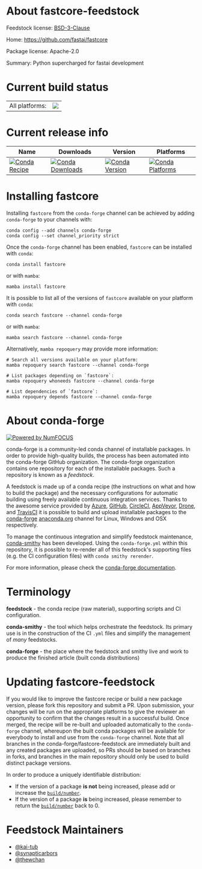 About fastcore-feedstock
========================

Feedstock license: [BSD-3-Clause](https://github.com/conda-forge/fastcore-feedstock/blob/main/LICENSE.txt)

Home: https://github.com/fastai/fastcore

Package license: Apache-2.0

Summary: Python supercharged for fastai development

Current build status
====================


<table><tr><td>All platforms:</td>
    <td>
      <a href="https://dev.azure.com/conda-forge/feedstock-builds/_build/latest?definitionId=14904&branchName=main">
        <img src="https://dev.azure.com/conda-forge/feedstock-builds/_apis/build/status/fastcore-feedstock?branchName=main">
      </a>
    </td>
  </tr>
</table>

Current release info
====================

| Name | Downloads | Version | Platforms |
| --- | --- | --- | --- |
| [![Conda Recipe](https://img.shields.io/badge/recipe-fastcore-green.svg)](https://anaconda.org/conda-forge/fastcore) | [![Conda Downloads](https://img.shields.io/conda/dn/conda-forge/fastcore.svg)](https://anaconda.org/conda-forge/fastcore) | [![Conda Version](https://img.shields.io/conda/vn/conda-forge/fastcore.svg)](https://anaconda.org/conda-forge/fastcore) | [![Conda Platforms](https://img.shields.io/conda/pn/conda-forge/fastcore.svg)](https://anaconda.org/conda-forge/fastcore) |

Installing fastcore
===================

Installing `fastcore` from the `conda-forge` channel can be achieved by adding `conda-forge` to your channels with:

```
conda config --add channels conda-forge
conda config --set channel_priority strict
```

Once the `conda-forge` channel has been enabled, `fastcore` can be installed with `conda`:

```
conda install fastcore
```

or with `mamba`:

```
mamba install fastcore
```

It is possible to list all of the versions of `fastcore` available on your platform with `conda`:

```
conda search fastcore --channel conda-forge
```

or with `mamba`:

```
mamba search fastcore --channel conda-forge
```

Alternatively, `mamba repoquery` may provide more information:

```
# Search all versions available on your platform:
mamba repoquery search fastcore --channel conda-forge

# List packages depending on `fastcore`:
mamba repoquery whoneeds fastcore --channel conda-forge

# List dependencies of `fastcore`:
mamba repoquery depends fastcore --channel conda-forge
```


About conda-forge
=================

[![Powered by
NumFOCUS](https://img.shields.io/badge/powered%20by-NumFOCUS-orange.svg?style=flat&colorA=E1523D&colorB=007D8A)](https://numfocus.org)

conda-forge is a community-led conda channel of installable packages.
In order to provide high-quality builds, the process has been automated into the
conda-forge GitHub organization. The conda-forge organization contains one repository
for each of the installable packages. Such a repository is known as a *feedstock*.

A feedstock is made up of a conda recipe (the instructions on what and how to build
the package) and the necessary configurations for automatic building using freely
available continuous integration services. Thanks to the awesome service provided by
[Azure](https://azure.microsoft.com/en-us/services/devops/), [GitHub](https://github.com/),
[CircleCI](https://circleci.com/), [AppVeyor](https://www.appveyor.com/),
[Drone](https://cloud.drone.io/welcome), and [TravisCI](https://travis-ci.com/)
it is possible to build and upload installable packages to the
[conda-forge](https://anaconda.org/conda-forge) [anaconda.org](https://anaconda.org/)
channel for Linux, Windows and OSX respectively.

To manage the continuous integration and simplify feedstock maintenance,
[conda-smithy](https://github.com/conda-forge/conda-smithy) has been developed.
Using the ``conda-forge.yml`` within this repository, it is possible to re-render all of
this feedstock's supporting files (e.g. the CI configuration files) with ``conda smithy rerender``.

For more information, please check the [conda-forge documentation](https://conda-forge.org/docs/).

Terminology
===========

**feedstock** - the conda recipe (raw material), supporting scripts and CI configuration.

**conda-smithy** - the tool which helps orchestrate the feedstock.
                   Its primary use is in the construction of the CI ``.yml`` files
                   and simplify the management of *many* feedstocks.

**conda-forge** - the place where the feedstock and smithy live and work to
                  produce the finished article (built conda distributions)


Updating fastcore-feedstock
===========================

If you would like to improve the fastcore recipe or build a new
package version, please fork this repository and submit a PR. Upon submission,
your changes will be run on the appropriate platforms to give the reviewer an
opportunity to confirm that the changes result in a successful build. Once
merged, the recipe will be re-built and uploaded automatically to the
`conda-forge` channel, whereupon the built conda packages will be available for
everybody to install and use from the `conda-forge` channel.
Note that all branches in the conda-forge/fastcore-feedstock are
immediately built and any created packages are uploaded, so PRs should be based
on branches in forks, and branches in the main repository should only be used to
build distinct package versions.

In order to produce a uniquely identifiable distribution:
 * If the version of a package **is not** being increased, please add or increase
   the [``build/number``](https://docs.conda.io/projects/conda-build/en/latest/resources/define-metadata.html#build-number-and-string).
 * If the version of a package **is** being increased, please remember to return
   the [``build/number``](https://docs.conda.io/projects/conda-build/en/latest/resources/define-metadata.html#build-number-and-string)
   back to 0.

Feedstock Maintainers
=====================

* [@kai-tub](https://github.com/kai-tub/)
* [@synapticarbors](https://github.com/synapticarbors/)
* [@thewchan](https://github.com/thewchan/)

